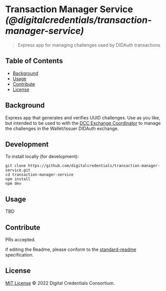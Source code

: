 # Transaction Manager Service _(@digitalcredentials/transaction-manager-service)_

> Express app for managing challenges used by DIDAuth transactions

## Table of Contents

- [Background](#background)
- [Usage](#usage)
- [Contribute](#contribute)
- [License](#license)

## Background

Express app that generates and verifies UUID challenges. Use as you like, but intended to be used to with the [DCC Exchange Coordinator](https://github.com/digitalcredentials/exchange-coordinator) to manage the challenges in the Wallet/Issuer DIDAuth exchange.

## Development

To install locally (for development):

```
git clone https://github.com/digitalcredentials/transaction-manager-service.git
cd transaction-manager-service
npm install
npm dev
```

## Usage

TBD

## Contribute

PRs accepted.

If editing the Readme, please conform to the
[standard-readme](https://github.com/RichardLitt/standard-readme) specification.

## License

[MIT License](LICENSE.md) © 2022 Digital Credentials Consortium.
